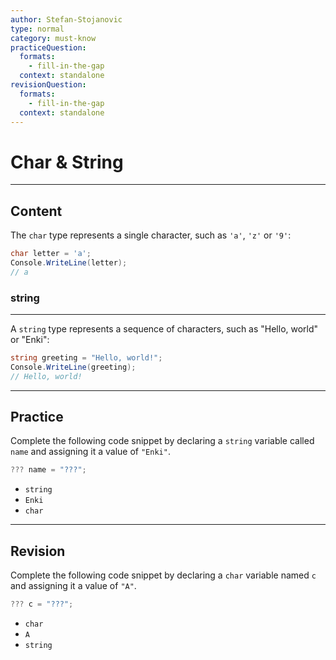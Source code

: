 ```yaml
---
author: Stefan-Stojanovic
type: normal
category: must-know
practiceQuestion:
  formats:
    - fill-in-the-gap
  context: standalone
revisionQuestion:
  formats:
    - fill-in-the-gap
  context: standalone
---
```


# Char & String

---

## Content

The `char` type represents a single character, such as `'a'`, `'z'` or `'9'`:

```csharp
char letter = 'a';
Console.WriteLine(letter);
// a
```

### string
---

A `string` type represents a sequence of characters, such as "Hello, world" or "Enki":

```csharp
string greeting = "Hello, world!";
Console.WriteLine(greeting);
// Hello, world!
```

---
## Practice

Complete the following code snippet by declaring a `string` variable called `name` and assigning it a value of `"Enki"`.

```csharp
??? name = "???";
```

- `string`
- `Enki`
- `char`

---
## Revision

Complete the following code snippet by declaring a `char` variable named `c` and assigning it a value of `"A"`.

```csharp
??? c = "???";
```

- `char`
- `A`
- `string`
